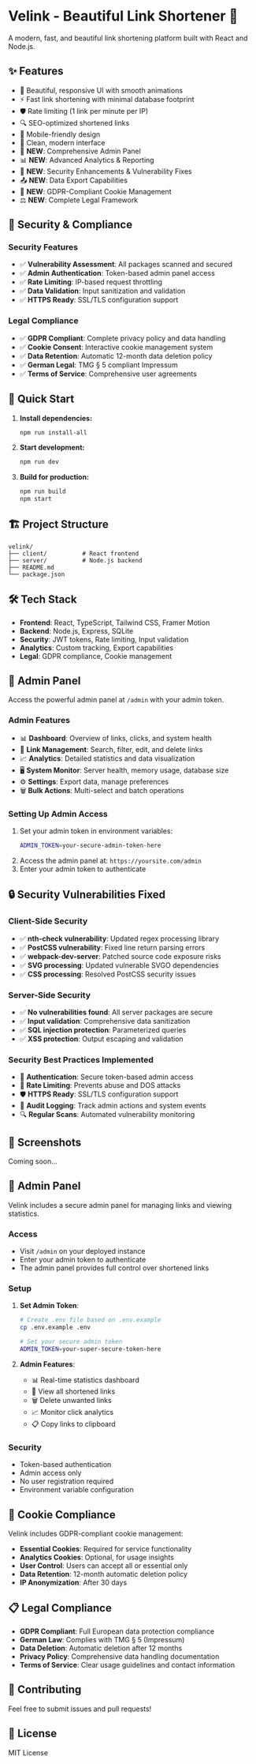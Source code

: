 # Velink - Beautiful Link Shortener 🔗

A modern, fast, and beautiful link shortening platform built with React and Node.js.

## ✨ Features

- 🎨 Beautiful, responsive UI with smooth animations
- ⚡ Fast link shortening with minimal database footprint
- 🛡️ Rate limiting (1 link per minute per IP)
- 🔍 SEO-optimized shortened links
- 📱 Mobile-friendly design
- 🌙 Clean, modern interface
- 🔐 **NEW**: Comprehensive Admin Panel
- 📊 **NEW**: Advanced Analytics & Reporting
- 🚨 **NEW**: Security Enhancements & Vulnerability Fixes
- 📤 **NEW**: Data Export Capabilities
- 🍪 **NEW**: GDPR-Compliant Cookie Management
- ⚖️ **NEW**: Complete Legal Framework

## 🔐 Security & Compliance

### Security Features
- ✅ **Vulnerability Assessment**: All packages scanned and secured
- ✅ **Admin Authentication**: Token-based admin panel access
- ✅ **Rate Limiting**: IP-based request throttling
- ✅ **Data Validation**: Input sanitization and validation
- ✅ **HTTPS Ready**: SSL/TLS configuration support

### Legal Compliance
- ✅ **GDPR Compliant**: Complete privacy policy and data handling
- ✅ **Cookie Consent**: Interactive cookie management system
- ✅ **Data Retention**: Automatic 12-month data deletion policy
- ✅ **German Legal**: TMG § 5 compliant Impressum
- ✅ **Terms of Service**: Comprehensive user agreements

## 🚀 Quick Start

1. **Install dependencies:**
   ```bash
   npm run install-all
   ```

2. **Start development:**
   ```bash
   npm run dev
   ```

3. **Build for production:**
   ```bash
   npm run build
   npm start
   ```

## 🏗️ Project Structure

```
velink/
├── client/          # React frontend
├── server/          # Node.js backend
├── README.md
└── package.json
```

## 🛠️ Tech Stack

- **Frontend**: React, TypeScript, Tailwind CSS, Framer Motion
- **Backend**: Node.js, Express, SQLite
- **Security**: JWT tokens, Rate limiting, Input validation
- **Analytics**: Custom tracking, Export capabilities
- **Legal**: GDPR compliance, Cookie management

## 🔧 Admin Panel

Access the powerful admin panel at `/admin` with your admin token.

### Admin Features
- 📊 **Dashboard**: Overview of links, clicks, and system health
- 🔗 **Link Management**: Search, filter, edit, and delete links
- 📈 **Analytics**: Detailed statistics and data visualization
- 🖥️ **System Monitor**: Server health, memory usage, database size
- ⚙️ **Settings**: Export data, manage preferences
- 🗑️ **Bulk Actions**: Multi-select and batch operations

### Setting Up Admin Access
1. Set your admin token in environment variables:
   ```bash
   ADMIN_TOKEN=your-secure-admin-token-here
   ```
2. Access the admin panel at: `https://yoursite.com/admin`
3. Enter your admin token to authenticate

## 🔒 Security Vulnerabilities Fixed

### Client-Side Security
- ✅ **nth-check vulnerability**: Updated regex processing library
- ✅ **PostCSS vulnerability**: Fixed line return parsing errors
- ✅ **webpack-dev-server**: Patched source code exposure risks
- ✅ **SVG processing**: Updated vulnerable SVGO dependencies
- ✅ **CSS processing**: Resolved PostCSS security issues

### Server-Side Security
- ✅ **No vulnerabilities found**: All server packages are secure
- ✅ **Input validation**: Comprehensive data sanitization
- ✅ **SQL injection protection**: Parameterized queries
- ✅ **XSS protection**: Output escaping and validation

### Security Best Practices Implemented
- 🔐 **Authentication**: Secure token-based admin access
- 🚫 **Rate Limiting**: Prevents abuse and DOS attacks
- 🛡️ **HTTPS Ready**: SSL/TLS configuration support
- 📝 **Audit Logging**: Track admin actions and system events
- 🔍 **Regular Scans**: Automated vulnerability monitoring

## 📱 Screenshots

Coming soon...

## 🔧 Admin Panel

Velink includes a secure admin panel for managing links and viewing statistics.

### Access
- Visit `/admin` on your deployed instance
- Enter your admin token to authenticate
- The admin panel provides full control over shortened links

### Setup
1. **Set Admin Token**: 
   ```bash
   # Create .env file based on .env.example
   cp .env.example .env
   
   # Set your secure admin token
   ADMIN_TOKEN=your-super-secure-token-here
   ```

2. **Admin Features**:
   - 📊 Real-time statistics dashboard
   - 🔗 View all shortened links
   - 🗑️ Delete unwanted links
   - 📈 Monitor click analytics
   - 📋 Copy links to clipboard

### Security
- Token-based authentication
- Admin access only
- No user registration required
- Environment variable configuration

## 🍪 Cookie Compliance

Velink includes GDPR-compliant cookie management:

- **Essential Cookies**: Required for service functionality
- **Analytics Cookies**: Optional, for usage insights
- **User Control**: Users can accept all or essential only
- **Data Retention**: 12-month automatic deletion policy
- **IP Anonymization**: After 30 days

## 📋 Legal Compliance

- **GDPR Compliant**: Full European data protection compliance
- **German Law**: Complies with TMG § 5 (Impressum)
- **Data Deletion**: Automatic deletion after 12 months
- **Privacy Policy**: Comprehensive data handling documentation
- **Terms of Service**: Clear usage guidelines and contact information

## 🤝 Contributing

Feel free to submit issues and pull requests!

## 📄 License

MIT License
